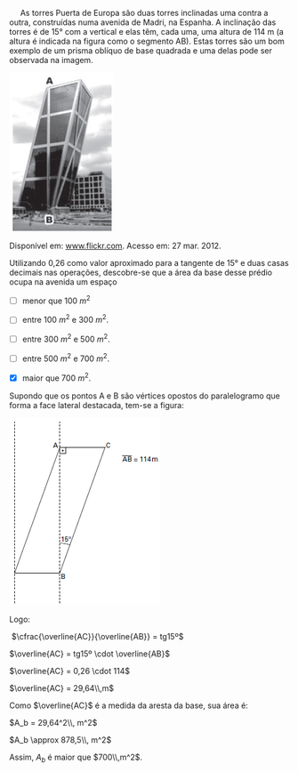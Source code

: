 

     As torres Puerta de Europa são duas torres inclinadas uma contra a outra, construídas numa avenida de Madri, na Espanha. A inclinação das torres é de 15° com a vertical e elas têm, cada uma, uma altura de 114 m (a altura é indicada na figura como o segmento AB). Estas torres são um bom exemplo de um prisma oblíquo de base quadrada e uma delas pode ser observada na imagem.

![](807b8261-cbec-0e29-bf1a-63786427552b.png)

Disponível em: www.flickr.com. Acesso em: 27 mar. 2012.

Utilizando 0,26 como valor aproximado para a tangente de 15° e duas casas decimais nas operações, descobre-se que a área da base desse prédio ocupa na avenida um espaço



- [ ] menor que 100 $m^2$
- [ ] entre 100 $m^2$ e 300 $m^2$.
- [ ] entre 300 $m^2$ e 500 $m^2$.
- [ ] entre 500 $m^2$ e 700 $m^2$.
- [x] maior que 700 $m^2$.


Supondo que os pontos A e B são vértices opostos do paralelogramo que forma a face lateral destacada, tem-se a figura:

![](fca730cc-3f42-73a1-d971-377577659995.png)

Logo:

 $\cfrac{\overline{AC}}{\overline{AB}} = tg15º$

$\overline{AC} = tg15º \cdot \overline{AB}$

$\overline{AC} = 0,26 \cdot 114$

$\overline{AC} = 29,64\\,m$

Como $\overline{AC}$ é a medida da aresta da base, sua área é:

$A_b = 29,64^2\\, m^2$

$A_b \approx 878,5\\, m^2$

Assim, $A_b$ é maior que $700\\,m^2$.

        